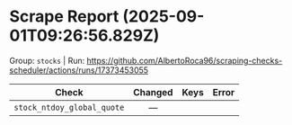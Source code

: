 # Scrape Report (2025-09-01T09:26:56.829Z)

Group: `stocks`  |  Run: https://github.com/AlbertoRoca96/scraping-checks-scheduler/actions/runs/17373453055

| Check | Changed | Keys | Error |
|---|:---:|:--|:--|
| `stock_ntdoy_global_quote` | — |  |  |
